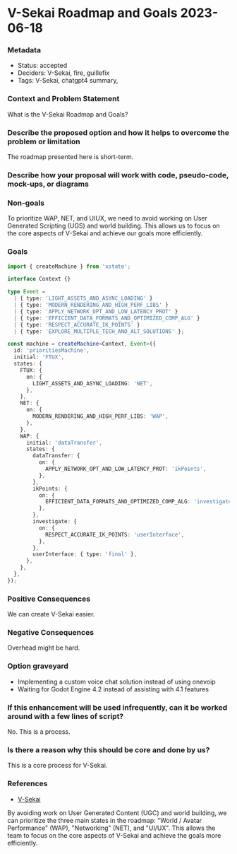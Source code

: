 # V-Sekai Roadmap and Goals 2023-06-18

### Metadata

- Status: accepted
- Deciders: V-Sekai, fire, guillefix
- Tags: V-Sekai, chatgpt4 summary,

### Context and Problem Statement

What is the V-Sekai Roadmap and Goals?

### Describe the proposed option and how it helps to overcome the problem or limitation

The roadmap presented here is short-term.

### Describe how your proposal will work with code, pseudo-code, mock-ups, or diagrams

### Non-goals

To prioritize WAP, NET, and UIUX, we need to avoid working on User Generated Scripting (UGS) and world building. This allows us to focus on the core aspects of V-Sekai and achieve our goals more efficiently.

### Goals

```typescript
import { createMachine } from 'xstate';

interface Context {}

type Event =
  | { type: 'LIGHT_ASSETS_AND_ASYNC_LOADING' }
  | { type: 'MODERN_RENDERING_AND_HIGH_PERF_LIBS' }
  | { type: 'APPLY_NETWORK_OPT_AND_LOW_LATENCY_PROT' }
  | { type: 'EFFICIENT_DATA_FORMATS_AND_OPTIMIZED_COMP_ALG' }
  | { type: 'RESPECT_ACCURATE_IK_POINTS' }
  | { type: 'EXPLORE_MULTIPLE_TECH_AND_ALT_SOLUTIONS' };

const machine = createMachine<Context, Event>({
  id: 'prioritiesMachine',
  initial: 'FTUX',
  states: {
    FTUX: {
      on: {
        LIGHT_ASSETS_AND_ASYNC_LOADING: 'NET',
      },
    },
    NET: {
      on: {
        MODERN_RENDERING_AND_HIGH_PERF_LIBS: 'WAP',
      },
    },
    WAP: {
      initial: 'dataTransfer',
      states: {
        dataTransfer: {
          on: {
            APPLY_NETWORK_OPT_AND_LOW_LATENCY_PROT: 'ikPoints',
          },
        },
        ikPoints: {
          on: {
            EFFICIENT_DATA_FORMATS_AND_OPTIMIZED_COMP_ALG: 'investigate',
          },
        },
        investigate: {
          on: {
            RESPECT_ACCURATE_IK_POINTS: 'userInterface',
          },
        },
        userInterface: { type: 'final' },
      },
    },
  },
});
```

### Positive Consequences

We can create V-Sekai easier.

### Negative Consequences

Overhead might be hard.

### Option graveyard

- Implementing a custom voice chat solution instead of using onevoip
- Waiting for Godot Engine 4.2 instead of assisting with 4.1 features

### If this enhancement will be used infrequently, can it be worked around with a few lines of script?

No. This is a process.

### Is there a reason why this should be core and done by us?

This is a core process for V-Sekai.

### References

- [V-Sekai](https://v-sekai.org/)

By avoiding work on User Generated Content (UGC) and world building, we can prioritize the three main states in the roadmap: "World / Avatar Performance" (WAP), "Networking" (NET), and "UI/UX". This allows the team to focus on the core aspects of V-Sekai and achieve the goals more efficiently.

